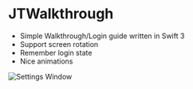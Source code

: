 # JTWalkthrough
 - Simple Walkthrough/Login guide written in Swift 3
 - Support screen rotation
 - Remember login state
 - Nice animations
 
 ![Settings Window]( https://cloud.githubusercontent.com/assets/25745688/23403657/5fc4cb3c-fdb1-11e6-94ca-abf1b3b80160.png
)
 
